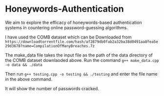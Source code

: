 # Honeywords-Authentication
 We aim to explore the efficacy of honeywords-based authentication systems in countering online password-guessing algorithms.

 I have used the COMB dataset which can be Downloaded from `https://downloadtorrentfile.com/hash/af2879db0fab2a32ba38d0491aa8fea5e29d3678?name=CompilationOfManyBreaches.7z`

 The make_data file takes the input file as the path of the data directory of the COMB dataset downlaoded above.
 Run the command `g++ make_data.cpp -o data && ./data`

 Then run `g++ testing.cpp -o testing && ./testing` and enter the file name in the above command.

 It will show the number of passwords cracked.
